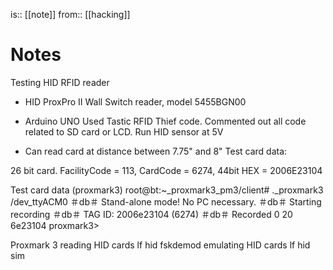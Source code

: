 is:: [[note]]
from:: [[hacking]]

# Notes
Testing HID RFID reader

* HID ProxPro II Wall Switch reader, model 5455BGN00
* Arduino UNO
Used Tastic RFID Thief code. Commented out all code related to SD card or LCD. Run HID sensor at 5V

* Can read card at distance between 7.75" and 8"
Test card data:

26 bit card. FacilityCode = 113, CardCode = 6274, 44bit HEX = 2006E23104

Test card data (proxmark3)
root@bt:~_proxmark3_pm3/client# ._proxmark3 /dev_ttyACM0 ＃db＃ Stand-alone mode! No PC necessary.
＃db＃ Starting recording
＃db＃ TAG ID: 2006e23104 (6274)
＃db＃ Recorded 0 20 6e23104
proxmark3>

Proxmark 3
reading HID cards
lf hid fskdemod
emulating HID cards
lf hid sim <card id>
